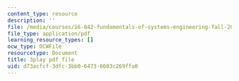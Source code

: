 ```yaml
---
content_type: resource
description: ''
file: /media/courses/16-842-fundamentals-of-systems-engineering-fall-2015/d73acfcf3dfc3bb064736603c269ffa0_4hYgHHC-5z8.pdf
file_type: application/pdf
learning_resource_types: []
ocw_type: OCWFile
resourcetype: Document
title: 3play pdf file
uid: d73acfcf-3dfc-3bb0-6473-6603c269ffa0
---
```

